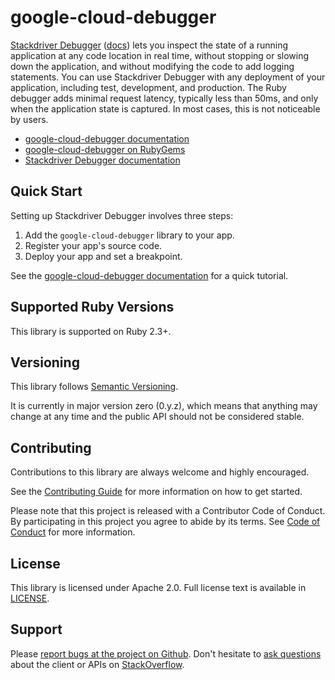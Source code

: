 # google-cloud-debugger

[Stackdriver Debugger](https://cloud.google.com/debugger/) ([docs](https://cloud.google.com/debugger/docs/)) lets you inspect the state of a running application at any code location in real time, without stopping or slowing down the application, and without modifying the code to add logging statements. You can use Stackdriver Debugger with any deployment of your application, including test, development, and production. The Ruby debugger adds minimal request latency, typically less than 50ms, and only when the application state is captured. In most cases, this is not noticeable by users.

- [google-cloud-debugger documentation](http://googlecloudplatform.github.io/google-cloud-ruby/#/docs/google-cloud-debugger/master/google/cloud/debugger)
- [google-cloud-debugger on RubyGems](https://rubygems.org/gems/google-cloud-debugger)
- [Stackdriver Debugger documentation](https://cloud.google.com/debugger/docs/)

## Quick Start

Setting up Stackdriver Debugger involves three steps:

1. Add the `google-cloud-debugger` library to your app.
2. Register your app's source code.
3. Deploy your app and set a breakpoint.

See the
[google-cloud-debugger documentation](http://googlecloudplatform.github.io/google-cloud-ruby/#/docs/google-cloud-debugger/master/google/cloud/debugger)
for a quick tutorial.

## Supported Ruby Versions

This library is supported on Ruby 2.3+.

## Versioning

This library follows [Semantic Versioning](http://semver.org/).

It is currently in major version zero (0.y.z), which means that anything may change at any time and the public API should not be considered stable.

## Contributing

Contributions to this library are always welcome and highly encouraged.

See the [Contributing Guide](https://googlecloudplatform.github.io/google-cloud-ruby/#/docs/guides/contributing) for more information on how to get started.

Please note that this project is released with a Contributor Code of Conduct. By participating in this project you agree to abide by its terms. See [Code of Conduct](../CODE_OF_CONDUCT.md) for more information.

## License

This library is licensed under Apache 2.0. Full license text is available in [LICENSE](LICENSE).

## Support

Please [report bugs at the project on Github](https://github.com/GoogleCloudPlatform/google-cloud-ruby/issues).
Don't hesitate to [ask questions](http://stackoverflow.com/questions/tagged/google-cloud-platform+ruby) about the client or APIs on [StackOverflow](http://stackoverflow.com).
